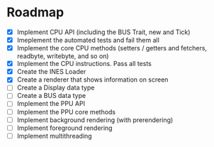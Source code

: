 # Roadmap

- [X] Implement CPU API (including the BUS Trait, new and Tick)
- [X] Imeplement the automated tests and fail them all
- [X] Implement the core CPU methods (setters / getters and fetchers, readbyte, writebyte, and so on)
- [X] Implement the CPU instructions. Pass all tests
- [X] Create the INES Loader
- [X] Create a renderer that shows information on screen
- [ ] Create a Display data type
- [ ] Create a BUS data type
- [ ] Implement the PPU API
- [ ] Implement the PPU core methods
- [ ] Implement background rendering (with prerendering)
- [ ] Implement foreground rendering
- [ ] Implement multithreading

